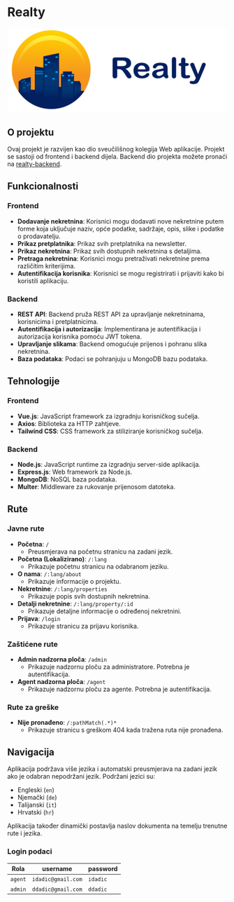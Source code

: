 # Realty

![Realty Logo](./src/assets/realty_logo.png)

## O projektu

Ovaj projekt je razvijen kao dio sveučilišnog kolegija Web aplikacije. Projekt se sastoji od frontend i backend dijela. Backend dio projekta možete pronaći na [realty-backend](https://github.com/petarally/realty-backend).

## Funkcionalnosti

### Frontend

- **Dodavanje nekretnina**: Korisnici mogu dodavati nove nekretnine putem forme koja uključuje naziv, opće podatke, sadržaje, opis, slike i podatke o prodavatelju.
- **Prikaz pretplatnika**: Prikaz svih pretplatnika na newsletter.
- **Prikaz nekretnina**: Prikaz svih dostupnih nekretnina s detaljima.
- **Pretraga nekretnina**: Korisnici mogu pretraživati nekretnine prema različitim kriterijima.
- **Autentifikacija korisnika**: Korisnici se mogu registrirati i prijaviti kako bi koristili aplikaciju.

### Backend

- **REST API**: Backend pruža REST API za upravljanje nekretninama, korisnicima i pretplatnicima.
- **Autentifikacija i autorizacija**: Implementirana je autentifikacija i autorizacija korisnika pomoću JWT tokena.
- **Upravljanje slikama**: Backend omogućuje prijenos i pohranu slika nekretnina.
- **Baza podataka**: Podaci se pohranjuju u MongoDB bazu podataka.

## Tehnologije

### Frontend

- **Vue.js**: JavaScript framework za izgradnju korisničkog sučelja.
- **Axios**: Biblioteka za HTTP zahtjeve.
- **Tailwind CSS**: CSS framework za stiliziranje korisničkog sučelja.

### Backend

- **Node.js**: JavaScript runtime za izgradnju server-side aplikacija.
- **Express.js**: Web framework za Node.js.
- **MongoDB**: NoSQL baza podataka.
- **Multer**: Middleware za rukovanje prijenosom datoteka.

## Rute

### Javne rute

- **Početna**: `/`
  - Preusmjerava na početnu stranicu na zadani jezik.
- **Početna (Lokalizirano)**: `/:lang`
  - Prikazuje početnu stranicu na odabranom jeziku.
- **O nama**: `/:lang/about`
  - Prikazuje informacije o projektu.
- **Nekretnine**: `/:lang/properties`
  - Prikazuje popis svih dostupnih nekretnina.
- **Detalji nekretnine**: `/:lang/property/:id`
  - Prikazuje detaljne informacije o određenoj nekretnini.
- **Prijava**: `/login`
  - Prikazuje stranicu za prijavu korisnika.

### Zaštićene rute

- **Admin nadzorna ploča**: `/admin`
  - Prikazuje nadzornu ploču za administratore. Potrebna je autentifikacija.
- **Agent nadzorna ploča**: `/agent`
  - Prikazuje nadzornu ploču za agente. Potrebna je autentifikacija.

### Rute za greške

- **Nije pronađeno**: `/:pathMatch(.*)*`
  - Prikazuje stranicu s greškom 404 kada tražena ruta nije pronađena.

## Navigacija

Aplikacija podržava više jezika i automatski preusmjerava na zadani jezik ako je odabran nepodržani jezik. Podržani jezici su:

- Engleski (`en`)
- Njemački (`de`)
- Talijanski (`it`)
- Hrvatski (`hr`)

Aplikacija također dinamički postavlja naslov dokumenta na temelju trenutne rute i jezika.

### Login podaci

| Rola    | username           | password |
| ------- | ------------------ | -------- |
| `agent` | `idadic@gmail.com` | `idadic` |
| `admin` | `ddadic@gmail.com` | `ddadic` |
